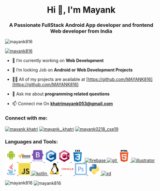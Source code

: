 
<h1 align="center">Hi 👋, I'm Mayank</h1>
<h3 align="center">A Passionate FullStack Android App developer and frontend Web developer from India</h3>

<p align="left"> <img src="https://komarev.com/ghpvc/?username=mayank816&label=Profile%20views&color=0e75b6&style=flat" alt="mayank816" /> </p>

<p align="left"> <a href="https://github.com/ryo-ma/github-profile-trophy"><img src="https://github-profile-trophy.vercel.app/?username=mayank816" alt="mayank816" /></a> </p>

- 🔭 I’m currently working on **Web Development**

- 👯 I’m looking Job on **Android or Web Development Projects**

- 👨‍💻 All of my projects are available at [https://github.com/MAYANK816](https://github.com/MAYANK816)

- 💬 Ask me about **programming related questions**

- 📫 Connect me On **khatrimayank053@gmail.com**

<h3 align="left">Connect with me:</h3>
<p align="left">
<a href="https://linkedin.com/in/mayank-khatri-291657196" target="blank"><img align="center" src="https://cdn.jsdelivr.net/npm/simple-icons@3.0.1/icons/linkedin.svg" alt="mayank khatri" height="30" width="40" /></a>
<a href="https://instagram.com/mayank_.khatri" target="blank"><img align="center" src="https://cdn.jsdelivr.net/npm/simple-icons@3.0.1/icons/instagram.svg" alt="mayank_.khatri" height="30" width="40" /></a>
<a href="https://www.hackerrank.com/mayank0218_cse19" target="blank"><img align="center" src="https://cdn.jsdelivr.net/npm/simple-icons@3.0.1/icons/hackerrank.svg" alt="mayank0218_cse19" height="30" width="40" /></a>
</p>

<h3 align="left">Languages and Tools:</h3>
<p align="left"> <a href="https://developer.android.com" target="_blank"> <img src="https://raw.githubusercontent.com/devicons/devicon/master/icons/android/android-original-wordmark.svg" alt="android" width="40" height="40"/> </a> <a href="https://aws.amazon.com" target="_blank"> <img src="https://raw.githubusercontent.com/devicons/devicon/master/icons/amazonwebservices/amazonwebservices-original-wordmark.svg" alt="aws" width="40" height="40"/> </a> <a href="https://getbootstrap.com" target="_blank"> <img src="https://raw.githubusercontent.com/devicons/devicon/master/icons/bootstrap/bootstrap-plain-wordmark.svg" alt="bootstrap" width="40" height="40"/> </a> <a href="https://www.cprogramming.com/" target="_blank"> <img src="https://raw.githubusercontent.com/devicons/devicon/master/icons/c/c-original.svg" alt="c" width="40" height="40"/> </a> <a href="https://www.w3schools.com/cpp/" target="_blank"> <img src="https://raw.githubusercontent.com/devicons/devicon/master/icons/cplusplus/cplusplus-original.svg" alt="cplusplus" width="40" height="40"/> </a> <a href="https://www.w3schools.com/css/" target="_blank"> <img src="https://raw.githubusercontent.com/devicons/devicon/master/icons/css3/css3-original-wordmark.svg" alt="css3" width="40" height="40"/> </a> <a href="https://firebase.google.com/" target="_blank"> <img src="https://www.vectorlogo.zone/logos/firebase/firebase-icon.svg" alt="firebase" width="40" height="40"/> </a> <a href="https://git-scm.com/" target="_blank"> <img src="https://www.vectorlogo.zone/logos/git-scm/git-scm-icon.svg" alt="git" width="40" height="40"/> </a> <a href="https://www.w3.org/html/" target="_blank"> <img src="https://raw.githubusercontent.com/devicons/devicon/master/icons/html5/html5-original-wordmark.svg" alt="html5" width="40" height="40"/> </a> <a href="https://www.adobe.com/in/products/illustrator.html" target="_blank"> <img src="https://www.vectorlogo.zone/logos/adobe_illustrator/adobe_illustrator-icon.svg" alt="illustrator" width="40" height="40"/> </a> <a href="https://www.java.com" target="_blank"> <img src="https://raw.githubusercontent.com/devicons/devicon/master/icons/java/java-original.svg" alt="java" width="40" height="40"/> </a> <a href="https://developer.mozilla.org/en-US/docs/Web/JavaScript" target="_blank"> <img src="https://raw.githubusercontent.com/devicons/devicon/master/icons/javascript/javascript-original.svg" alt="javascript" width="40" height="40"/> </a> <a href="https://kotlinlang.org" target="_blank"> <img src="https://www.vectorlogo.zone/logos/kotlinlang/kotlinlang-icon.svg" alt="kotlin" width="40" height="40"/> </a> <a href="https://www.linux.org/" target="_blank"> <img src="https://raw.githubusercontent.com/devicons/devicon/master/icons/linux/linux-original.svg" alt="linux" width="40" height="40"/> </a> <a href="https://www.oracle.com/" target="_blank"> <img src="https://raw.githubusercontent.com/devicons/devicon/master/icons/oracle/oracle-original.svg" alt="oracle" width="40" height="40"/> </a> <a href="https://www.photoshop.com/en" target="_blank"> <img src="https://raw.githubusercontent.com/devicons/devicon/master/icons/photoshop/photoshop-line.svg" alt="photoshop" width="40" height="40"/> </a> <a href="https://www.python.org" target="_blank"> <img src="https://raw.githubusercontent.com/devicons/devicon/master/icons/python/python-original.svg" alt="python" width="40" height="40"/> </a> <a href="https://www.adobe.com/products/xd.html" target="_blank"> <img src="https://cdn.worldvectorlogo.com/logos/adobe-xd.svg" alt="xd" width="40" height="40"/> </a> </p>

<p><img align="left" src="https://github-readme-stats.vercel.app/api/top-langs?username=mayank816&show_icons=true&locale=en&layout=compact" alt="mayank816" /></p>

<p>&nbsp;<img align="center" src="https://github-readme-stats.vercel.app/api?username=mayank816&show_icons=true&locale=en" alt="mayank816" /></p>
